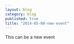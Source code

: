 ```yaml
---
layout: blog
category: blog
published: true
title: "2014-05-08-new-event"
---
```


This can be a new event